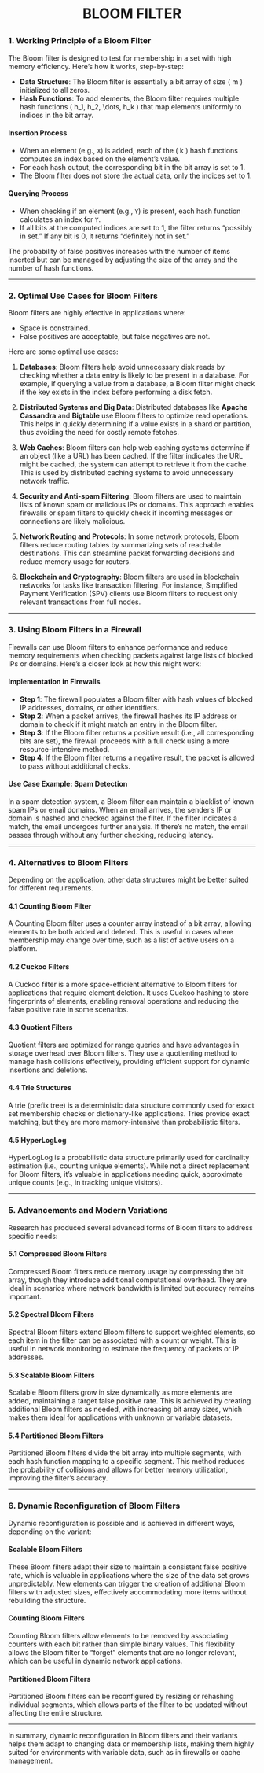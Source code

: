 # <p align = center> BLOOM FILTER </p>

### 1. Working Principle of a Bloom Filter

The Bloom filter is designed to test for membership in a set with high memory efficiency. Here’s how it works, step-by-step:

- **Data Structure**: The Bloom filter is essentially a bit array of size \( m \) initialized to all zeros.
- **Hash Functions**: To add elements, the Bloom filter requires multiple hash functions \( h_1, h_2, \dots, h_k \) that map elements uniformly to indices in the bit array.
  
#### Insertion Process
   - When an element (e.g., `X`) is added, each of the \( k \) hash functions computes an index based on the element’s value.
   - For each hash output, the corresponding bit in the bit array is set to 1. 
   - The Bloom filter does not store the actual data, only the indices set to 1.

#### Querying Process
   - When checking if an element (e.g., `Y`) is present, each hash function calculates an index for `Y`.
   - If all bits at the computed indices are set to 1, the filter returns “possibly in set.” If any bit is 0, it returns “definitely not in set.”
  
The probability of false positives increases with the number of items inserted but can be managed by adjusting the size of the array and the number of hash functions.

----

### 2. Optimal Use Cases for Bloom Filters

Bloom filters are highly effective in applications where:
- Space is constrained.
- False positives are acceptable, but false negatives are not.
  
Here are some optimal use cases:

1. **Databases**: Bloom filters help avoid unnecessary disk reads by checking whether a data entry is likely to be present in a database. For example, if querying a value from a database, a Bloom filter might check if the key exists in the index before performing a disk fetch.
   
2. **Distributed Systems and Big Data**: Distributed databases like **Apache Cassandra** and **Bigtable** use Bloom filters to optimize read operations. This helps in quickly determining if a value exists in a shard or partition, thus avoiding the need for costly remote fetches.

3. **Web Caches**: Bloom filters can help web caching systems determine if an object (like a URL) has been cached. If the filter indicates the URL might be cached, the system can attempt to retrieve it from the cache. This is used by distributed caching systems to avoid unnecessary network traffic.

4. **Security and Anti-spam Filtering**: Bloom filters are used to maintain lists of known spam or malicious IPs or domains. This approach enables firewalls or spam filters to quickly check if incoming messages or connections are likely malicious.
  
5. **Network Routing and Protocols**: In some network protocols, Bloom filters reduce routing tables by summarizing sets of reachable destinations. This can streamline packet forwarding decisions and reduce memory usage for routers.

6. **Blockchain and Cryptography**: Bloom filters are used in blockchain networks for tasks like transaction filtering. For instance, Simplified Payment Verification (SPV) clients use Bloom filters to request only relevant transactions from full nodes.

---

### 3. Using Bloom Filters in a Firewall

Firewalls can use Bloom filters to enhance performance and reduce memory requirements when checking packets against large lists of blocked IPs or domains. Here’s a closer look at how this might work:

#### Implementation in Firewalls
   - **Step 1**: The firewall populates a Bloom filter with hash values of blocked IP addresses, domains, or other identifiers.
   - **Step 2**: When a packet arrives, the firewall hashes its IP address or domain to check if it might match an entry in the Bloom filter.
   - **Step 3**: If the Bloom filter returns a positive result (i.e., all corresponding bits are set), the firewall proceeds with a full check using a more resource-intensive method.
   - **Step 4**: If the Bloom filter returns a negative result, the packet is allowed to pass without additional checks.

#### Use Case Example: Spam Detection
In a spam detection system, a Bloom filter can maintain a blacklist of known spam IPs or email domains. When an email arrives, the sender’s IP or domain is hashed and checked against the filter. If the filter indicates a match, the email undergoes further analysis. If there’s no match, the email passes through without any further checking, reducing latency.

---

### 4. Alternatives to Bloom Filters

Depending on the application, other data structures might be better suited for different requirements.

#### 4.1 Counting Bloom Filter
A Counting Bloom filter uses a counter array instead of a bit array, allowing elements to be both added and deleted. This is useful in cases where membership may change over time, such as a list of active users on a platform.

#### 4.2 Cuckoo Filters
A Cuckoo filter is a more space-efficient alternative to Bloom filters for applications that require element deletion. It uses Cuckoo hashing to store fingerprints of elements, enabling removal operations and reducing the false positive rate in some scenarios.

#### 4.3 Quotient Filters
Quotient filters are optimized for range queries and have advantages in storage overhead over Bloom filters. They use a quotienting method to manage hash collisions effectively, providing efficient support for dynamic insertions and deletions.

#### 4.4 Trie Structures
A trie (prefix tree) is a deterministic data structure commonly used for exact set membership checks or dictionary-like applications. Tries provide exact matching, but they are more memory-intensive than probabilistic filters.

#### 4.5 HyperLogLog
HyperLogLog is a probabilistic data structure primarily used for cardinality estimation (i.e., counting unique elements). While not a direct replacement for Bloom filters, it’s valuable in applications needing quick, approximate unique counts (e.g., in tracking unique visitors).

---

### 5. Advancements and Modern Variations

Research has produced several advanced forms of Bloom filters to address specific needs:

#### 5.1 Compressed Bloom Filters
Compressed Bloom filters reduce memory usage by compressing the bit array, though they introduce additional computational overhead. They are ideal in scenarios where network bandwidth is limited but accuracy remains important.

#### 5.2 Spectral Bloom Filters
Spectral Bloom filters extend Bloom filters to support weighted elements, so each item in the filter can be associated with a count or weight. This is useful in network monitoring to estimate the frequency of packets or IP addresses.

#### 5.3 Scalable Bloom Filters
Scalable Bloom filters grow in size dynamically as more elements are added, maintaining a target false positive rate. This is achieved by creating additional Bloom filters as needed, with increasing bit array sizes, which makes them ideal for applications with unknown or variable datasets.

#### 5.4 Partitioned Bloom Filters
Partitioned Bloom filters divide the bit array into multiple segments, with each hash function mapping to a specific segment. This method reduces the probability of collisions and allows for better memory utilization, improving the filter’s accuracy.

---

### 6. Dynamic Reconfiguration of Bloom Filters

Dynamic reconfiguration is possible and is achieved in different ways, depending on the variant:

#### Scalable Bloom Filters
These Bloom filters adapt their size to maintain a consistent false positive rate, which is valuable in applications where the size of the data set grows unpredictably. New elements can trigger the creation of additional Bloom filters with adjusted sizes, effectively accommodating more items without rebuilding the structure.

#### Counting Bloom Filters
Counting Bloom filters allow elements to be removed by associating counters with each bit rather than simple binary values. This flexibility allows the Bloom filter to “forget” elements that are no longer relevant, which can be useful in dynamic network applications.

#### Partitioned Bloom Filters
Partitioned Bloom filters can be reconfigured by resizing or rehashing individual segments, which allows parts of the filter to be updated without affecting the entire structure.

----

In summary, dynamic reconfiguration in Bloom filters and their variants helps them adapt to changing data or membership lists, making them highly suited for environments with variable data, such as in firewalls or cache management.
